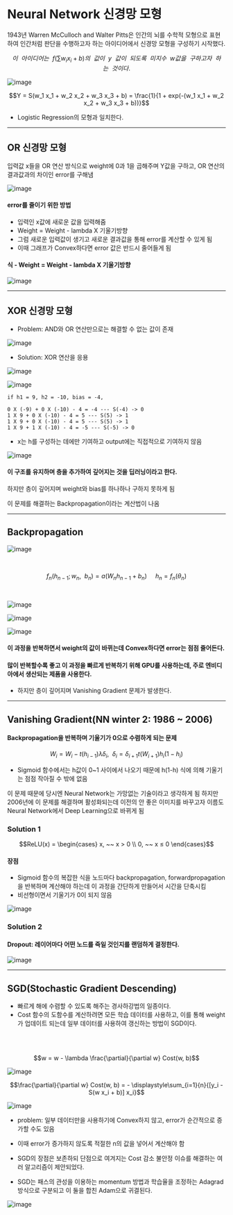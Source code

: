 # Neural Network 신경망 모형

1943년 Warren McCulloch and Walter Pitts은 인간의 뇌를 수학적 모형으로 표현하여 인간처럼 판단을 수행하고자 하는 아이디어에서 신경망 모형을 
구성하기 시작했다.

$$이 ~~ 아이디어는 ~~ f(\displaystyle\sum_{}{}{w_i x_i + b})의 ~~ 값이 ~~ y ~~ 값이 ~~ 되도록 ~~ 미지수 ~~ w값을 ~~ 구하고자 ~~ 하는 ~~ 것이다.$$

![image](https://user-images.githubusercontent.com/84713532/233746415-da17ffea-2d85-4bfd-8093-8dee6d10e835.png)

$$Y = S(w_1 x_1 + w_2 x_2 + w_3 x_3 + b) = \frac{1}{1 + exp(-(w_1 x_1 + w_2 x_2 + w_3 x_3 + b))}$$

- Logistic Regression의 모형과 일치한다.

---

## OR 신경망 모형

입력값 x들을 OR 연산 방식으로 weight에 0과 1을 곱해주며 Y값을 구하고, OR 연산의 결과값과의 차이인 error를 구해냄

![image](https://user-images.githubusercontent.com/84713532/233747113-790897fb-612a-41b1-ad6c-50a5777c6348.png)

#### error를 줄이기 위한 방법

- 입력인 x값에 새로운 값을 입력해줌
- Weight = Weight - lambda X 기울기방향
- 그럼 새로운 입력값이 생기고 새로운 결과값을 통해 error를 계산할 수 있게 됨
- 이때 그래프가 Convex하다면 error 값은 반드시 줄어들게 됨

#### 식 - Weight = Weight - lambda X 기울기방향

![image](https://user-images.githubusercontent.com/84713532/233747435-7c8ec331-6720-4530-8112-a96c256a38d1.png)

--- 

## XOR 신경망 모형

- Problem: AND와 OR 연산만으로는 해결할 수 없는 값이 존재

![image](https://user-images.githubusercontent.com/84713532/233748266-27d406b1-f5e8-4432-8550-058bdd168544.png)

- Solution: XOR 연산을 응용

![image](https://user-images.githubusercontent.com/84713532/233748276-e3608660-8093-4a90-938b-09a695391776.png)


![image](https://user-images.githubusercontent.com/84713532/233749451-6f396266-485b-43da-8c7e-30f0256787bf.png)

```
if h1 = 9, h2 = -10, bias = -4,

0 X (-9) + 0 X (-10) - 4 = -4 --- S(-4) -> 0
1 X 9 + 0 X (-10) - 4 = 5 --- S(5) -> 1
1 X 9 + 0 X (-10) - 4 = 5 --- S(5) -> 1
1 X 9 + 1 X (-10) - 4 = -5 --- S(-5) -> 0
```

- x는 h를 구성하는 데에만 기여하고 output에는 직접적으로 기여하지 않음

![image](https://user-images.githubusercontent.com/84713532/233749659-f75361fe-c271-4c3b-b98c-c319b2456777.png)


#### 이 구조를 유지하며 층을 추가하여 깊어지는 것을 딥러닝이라고 한다.

하지만 층이 깊어지며 weight와 bias를 하나하나 구하지 못하게 됨

이 문제를 해결하는 Backpropagation이라는 계산법이 나옴

---

## Backpropagation

![image](https://user-images.githubusercontent.com/84713532/233750102-1a4e0f79-67c6-49c1-a710-19ecfcddbe2b.png)

<br>

$$f_n(h_{n-1}; w_n, ~~ b_n) = a(W_n h_{n-1} + b_n) ~~~~~ h_n = f_n (\theta_n)$$

<br>

![image](https://user-images.githubusercontent.com/84713532/233750132-5c4c53d0-f381-4055-90fa-13013daa394c.png)

![image](https://user-images.githubusercontent.com/84713532/233750379-a5e98654-c2f0-4b7c-81a4-4c66018774b1.png)

![image](https://user-images.githubusercontent.com/84713532/233750355-9fc9f5a5-fe1f-4d54-9ed7-34d4abc59540.png)

#### 이 과정을 반복하면서 weight의 값이 바뀌는데 Convex하다면 error는 점점 줄어든다.

#### 많이 반복할수록 좋고 이 과정을 빠르게 반복하기 위해 GPU를 사용하는데, 주로 엔비디아에서 생산되는 제품을 사용한다.

- 하지만 층이 깊어지며 Vanishing Gradient 문제가 발생한다.

---

## Vanishing Gradient(NN winter 2: 1986 ~ 2006)

#### Backpropagation을 반복하며 기울기가 0으로 수렴하게 되는 문제

$$W_i = W_i - t(h_{i-1})\lambda \delta_i, ~~ \delta_i = \delta_{i+1} t(W_{i+1}) h_i (1-h_i)$$

- Sigmoid 함수에서는 h값이 0~1 사이에서 나오기 때문에 h(1-h) 식에 의해 기울기는 점점 작아질 수 밖에 없음

이 문제 때문에 당시엔 Neural Network는 가망없는 기술이라고 생각하게 됨
하지만 2006년에 이 문제를 해결하며 활성화되는데 이전의 안 좋은 이미지를 바꾸고자 이름도 Neural Network에서 Deep Learning으로 바뀌게 됨

### Solution 1

$$ReLU(x) =
\begin{cases}
x, ~~ x > 0 \\
0, ~~ x ≤ 0
\end{cases}$$

#### 장점

- Sigmoid 함수의 복잡한 식을 노드마다 backpropagation, forwardpropagation을 반복하며 계산해야 하는데 이 과정을 간단하게 만들어서 시간을 단축시킴
- 비선형이면서 기울기가 0이 되지 않음

![image](https://user-images.githubusercontent.com/84713532/233751681-eb90448c-8892-49be-a4e0-a7e47ed91416.png)

### Solution 2

#### Dropout: 레이어마다 어떤 노드를 죽일 것인지를 랜덤하게 결정한다.

![image](https://user-images.githubusercontent.com/84713532/233751343-2ef7a65c-f3f9-4d16-8389-70868d77174f.png)

---

## SGD(Stochastic Gradient Descending)

- 빠르게 해에 수렴할 수 있도록 해주는 경사하강법의 일종이다.
- Cost 함수의 도함수를 계산하려면 모든 학습 데이터를 사용하고, 이를 통해 weight가 업데이트 되는데 일부 데이터를 사용하여 갱신하는 방법이 SGD이다.

<br>
<br>

$$w = w - \lambda \frac{\partial}{\partial w} Cost(w, b)$$

![image](https://user-images.githubusercontent.com/84713532/233752169-0cb75f04-3121-42fa-a9d2-c86784de0aef.png)

$$\frac{\partial}{\partial w} Cost(w, b) = - \displaystyle\sum_{i=1}{n}{[y_i - S(w x_i + b)] x_i}$$

![image](https://user-images.githubusercontent.com/84713532/233752173-274d6d8e-8c89-4d31-b6b0-9b5c6c4d847b.png)

- problem: 일부 데이터만을 사용하기에 Convex하지 않고, error가 순간적으로 증가할 수도 있음
- 이때 error가 증가하지 않도록 적절한 n의 값을 넣어서 계산해야 함

- SGD의 장점은 보존하되 단점으로 여겨지는 Cost 감소 불안정 이슈를 해결하는 여러 알고리즘이 제안되었다.
- SGD는 패스의 관성을 이용하는 momentum 방법과 학습율을 조정하는 Adagrad 방식으로 구분되고 이 둘을 합친 Adam으로 귀결된다.

![image](https://user-images.githubusercontent.com/84713532/233752373-40684856-76c8-483b-981c-d37452bd664d.png)
